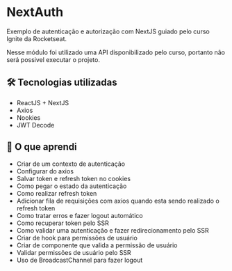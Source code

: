 # NextAuth
Exemplo de autenticação e autorização com NextJS guiado pelo curso Ignite da Rocketseat.


Nesse módulo foi utilizado uma API disponibilizado pelo curso, portanto não será possivel executar o projeto.

## 🛠 Tecnologias utilizadas
- ReactJS + NextJS
- Axios
- Nookies
- JWT Decode

## 💪 O que aprendi
- Criar de um contexto de autenticação
- Configurar do axios
- Salvar token e refresh token no cookies
- Como pegar o estado da autenticação
- Como realizar refresh token
- Adicionar fila de requisições com axios quando esta sendo realizado o refresh token
- Como tratar erros e fazer logout automático
- Como recuperar token pelo SSR
- Como validar uma autenticação e fazer redirecionamento pelo SSR
- Criar de hook para permissões de usuário
- Criar de componente que valida a permissão de usuário
- Validar permissões de usuário pelo SSR
- Uso de BroadcastChannel para fazer logout
